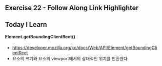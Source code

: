 ## Exercise 22 - Follow Along Link Highlighter

## Today I Learn

#### Element.getBoundingClientRect()
- https://developer.mozilla.org/ko/docs/Web/API/Element/getBoundingClientRect
- 요소의 크기와 요소의 viewport에서의 상대적인 위치를 반환한다.


